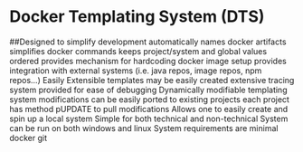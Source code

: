 # Docker Templating System (DTS)

##Designed to simplify development
automatically names docker artifacts
simplifies docker commands
keeps project/system and global values ordered
provides mechanism for hardcoding docker image setup
provides integration with external systems (i.e. java repos, image repos, npm repos…)
Easily Extensible
templates may be easily created
extensive tracing system provided for
ease of debugging
Dynamically modifiable
templating system modifications can be
easily ported to existing projects
each project has method pUPDATE to
pull modifications
Allows one to easily create and spin up a
local system
Simple for both technical and non-technical
System can be run on both windows and linux
System requirements are minimal
docker
git

